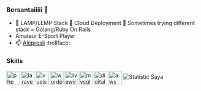 ### Bersantaiiiii 👋

- 🔭 LAMP/LEMP Stack :thought_balloon: Cloud Deployment 💬 Sometimes trying different stack = Golang/Ruby On Rails
- Amateur E-Sport Player
- 📫 [Aleprosli](https://aleprosli.my/) :trollface:

### Skills

<a href="#"><img align="left" alt="php" title="php" width="35px" src="https://cdn.iconscout.com/icon/free/png-64/php-2752101-2284918.png" /></a>
<a href="#"><img align="left" alt="laravel" title="laravel" width="35px" src="https://cdn.iconscout.com/icon/free/png-64/laravel-3-1175147.png" /></a>
<a href="#"><img align="left" alt="vuejs" title="vuejs" width="35px" src="https://cdn.iconscout.com/icon/free/png-64/vuejs-1175052.png" /></a>
<a href="#"><img align="left" alt="wordpress" title="wordpress" width="35px" src="https://cdn.iconscout.com/icon/free/png-64/wordpress-logo-3001992-2496108.png" /></a>
<a href="#"><img align="left" alt="livewire" title="livewire" width="35px" src="https://laravel-livewire.com/img/twitter.png" /></a>
<a href="#"><img align="left" alt="mysql" title="mysql" width="35px" src="https://cdn.iconscout.com/icon/free/png-64/mysql-3628940-3030165.png" /></a>
<a href="#"><img align="left" alt="digitalocean" title="digitalocean" width="35px" src="https://cdn.iconscout.com/icon/free/png-64/digital-ocean-3521385-2944829.png" /></a>
<a href="#"><img align="left" alt="aws" title="aws" width="35px" src="https://cdn.iconscout.com/icon/free/png-64/aws-1869025-1583149.png" /></a>

###
![Statistic Saya](https://github-readme-stats.vercel.app/api?username=aleprosli&show_icons=true)


